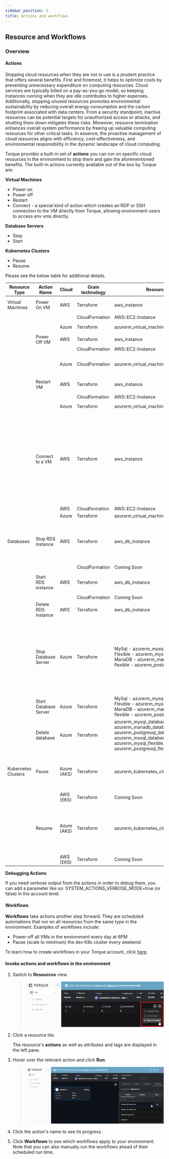 ```yaml
---
sidebar_position: 3
title: Actions and workflows
---
```


## Resource  and Workflows

### Overview

#### **Actions** 

Stopping cloud resources when they are not in use is a prudent practice that offers several benefits. First and foremost, it helps to optimize costs by preventing unnecessary expenditure on computing resources. Cloud services are typically billed on a pay-as-you-go model, so keeping instances running when they are idle contributes to higher expenses. Additionally, stopping unused resources promotes environmental sustainability by reducing overall energy consumption and the carbon footprint associated with data centers. From a security standpoint, inactive resources can be potential targets for unauthorized access or attacks, and shutting them down mitigates these risks. Moreover, resource termination enhances overall system performance by freeing up valuable computing resources for other critical tasks. In essence, the proactive management of cloud resources aligns with efficiency, cost-effectiveness, and environmental responsibility in the dynamic landscape of cloud computing.

Torque provides a built-in set of __actions__ you can run on specific cloud resources in the environment to stop them and gain the aforementioned benefits. The built-in actions currently available out of the box by Torque are:

**Virtual Machines**
- Power on
- Power off
- Restart
- Connect - a special kind of action which creates an RDP or SSH connection to the VM directly from Torque, allowing environment users to access env vms directly.

**Database Servers**
- Stop
- Start

**Kubernetes Clusters**
- Pause
- Resume

Please see the below table for additional details.

| Resource   Type | Action Name | Cloud | Grain technology | Resource type | Description | Limitations |
|---|---|---|---|---|---|---|
| Virtual Machines | Power On VM | AWS | Terraform | aws_instance | Start an EC2 instance |   |
|  |  |  | CloudFormation | AWS::EC2::Instance |  |  |
|  |  | Azure | Terraform | azurerm_virtual_machine | Start an Azure VM |  |
|  | Power Off VM | AWS | Terraform | aws_instance | Stop an EC2 instance  |  |
|  |  |  | CloudFormation | AWS::EC2::Instance |  |  |
|  |  | Azure | CloudFormation | azurerm_virtual_machine | Stop and Deallocate an Azure VM |  |
|  | Restart VM | AWS | Terraform | aws_instance | Restart an EC2 instance |  |
|  |  |  | Cloudformation | AWS::EC2::Instance |  |  |
|  |  | Azure | Terraform | azurerm_virtual_machine | Restart an Azure VM |  |
|  | Connect to a VM | AWS | Terraform | aws_instance | a special kind of action which creates an RDP or SSH connection to the VM directly from Torque, allowing environment users to access env vms directly. |  |
|  |  | AWS | Cloudformation | AWS::EC2::Instance |  |  |
|  |  | Azure | Terraform | azurerm_virtual_machine |  |  |
| Databases | Stop   RDS instance | AWS | Terraform | aws_db_instance | Temporarily stop an RDS instance | The RDS will be restarted after   7 days if the action will not be repeated. |
|  |  |  | CloudFormation | Coming Soon |   |   |
|  | Start RDS instance | AWS | Terraform | aws_db_instance | Start a stopped RDS instance |  |
|  |  |  | CloudFormation | Coming Soon |   |  |
|  | Delete RDS instance | AWS | Terraform | aws_db_instance | Delete an RDS instance |  |
|  | Stop Database Server | Azure | Terraform | MySql -   azurerm_mysql_server MySql Flexible - azurerm_mysql_flexible_server MariaDB - azurerm_mariadb_server Postgres flexible - azurerm_postgresql_flexible_server | Temporarily stop a DB server | The DB server will be restarted   after a period of time (dependent on the engine type) if the action will not   be repeated. |
|  | Start Database Server | Azure | Terraform | MySql -   azurerm_mysql_server MySql Flexible - azurerm_mysql_flexible_server MariaDB - azurerm_mariadb_server Postgres flexible - azurerm_postgresql_flexible_server | Start a stopped DB server |   |
|  | Delete database | Azure | Terraform | azurerm_mysql_database azurerm_mariadb_database azurerm_postgresql_database azurerm_mssql_database azurerm_mysql_flexible_database azurerm_postgresql_flexible_server_database | Delete a database |   |
| Kubernetes Clusters | Pause | Azure (AKS) | Terraform | azurerm_kubernetes_cluster | Reduce the number of agents   (VMs) in all node pools in the cluster to 1 |   |
|  |  | AWS   (EKS) | Terraform | Coming Soon |   |   |
|  | Resume | Azure (AKS) | Terraform | azurerm_kubernetes_cluster | Increase the number of agents   (VMs) in all node pools in the cluster to the original number |   |
|  |  | AWS   (EKS) | Terraform | Coming Soon |   |   |    |

**Debugging Actions** 
                                               	
If you need verbose output from the actions in order to debug them, you can add a parameter like so:
SYSTEM_ACTIONS_VERBOSE_MODE=true (or false) in the account level.

#### **Workflows**

__Workflows__ take actions another step forward. They are scheduled automations that run on all resources from the same type in the environment. 
Examples of workflows include:

- Power-off all VMs in the environment every day at 6PM
- Pause (scale to minimum) the dev K8s cluster every weekend

To learn how to create workflows in your Torque account, click [here](governance/workflows.md).

#### **Invoke actions and workflows in the environment**

1. Switch to __Resources__ view.
   > ![Locale Dropdown](/img/resources-view.png)

2. Click a resource tile.

   The resource's __actions__ as well as attributes and tags are displayed in the left pane.
3. Hover over the relevant action and click __Run__.
   > ![Locale Dropdown](/img/resource-actions.png)
4. Click the action's name to see its progress.
5. Click __Workflows__ to see which workflows apply to your environment. Note that you can also manually run the workflows ahead of their scheduled run time. 